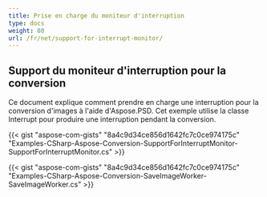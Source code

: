 ```yaml
---
title: Prise en charge du moniteur d'interruption
type: docs
weight: 80
url: /fr/net/support-for-interrupt-monitor/
---
```


## **Support du moniteur d'interruption pour la conversion**
Ce document explique comment prendre en charge une interruption pour la conversion d'images à l'aide d'Aspose.PSD. Cet exemple utilise la classe Interrupt pour produire une interruption pendant la conversion.


{{< gist "aspose-com-gists" "8a4c9d34ce856d1642fc7c0ce974175c" "Examples-CSharp-Aspose-Conversion-SupportForInterruptMonitor-SupportForInterruptMonitor.cs" >}}

{{< gist "aspose-com-gists" "8a4c9d34ce856d1642fc7c0ce974175c" "Examples-CSharp-Aspose-Conversion-SaveImageWorker-SaveImageWorker.cs" >}}
